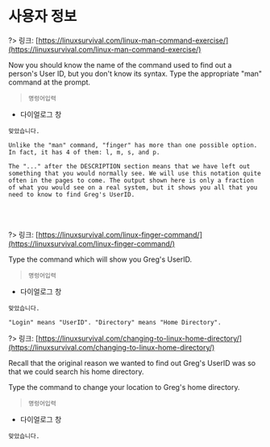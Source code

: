 # 사용자 정보

?> 링크: [https://linuxsurvival.com/linux-man-command-exercise/](https://linuxsurvival.com/linux-man-command-exercise/)

Now you should know the name of the command used to find out a person's User ID, but you don't know its syntax. Type the appropriate "man" command at the prompt.


  > `명렁어입력`

- 다이얼로그 창

```다이얼로그 창
맞았습니다.
```	

```다이얼로그 창
Unlike the "man" command, "finger" has more than one possible option. In fact, it has 4 of them: l, m, s, and p.
```

```다이얼로그 창
The "..." after the DESCRIPTION section means that we have left out something that you would normally see. We will use this notation quite often in the pages to come. The output shown here is only a fraction of what you would see on a real system, but it shows you all that you need to know to find Greg's UserID.
```	

<br>
<br>

?> 링크: [https://linuxsurvival.com/linux-finger-command/](https://linuxsurvival.com/linux-finger-command/)

Type the command which will show you Greg's UserID.

  > `명렁어입력`

- 다이얼로그 창

```다이얼로그 창
맞았습니다.
```	

```다이얼로그 창
"Login" means "UserID". "Directory" means "Home Directory".
```	

?> 링크: [https://linuxsurvival.com/changing-to-linux-home-directory/](https://linuxsurvival.com/changing-to-linux-home-directory/)

Recall that the original reason we wanted to find out Greg's UserID was so that we could search his home directory.

Type the command to change your location to Greg's home directory.

  > `명렁어입력`

- 다이얼로그 창

```다이얼로그 창
맞았습니다.
```	
